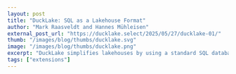```yaml
---
layout: post
title: "DuckLake: SQL as a Lakehouse Format"
author: "Mark Raasveldt and Hannes Mühleisen"
external_post_url: "https://ducklake.select/2025/05/27/ducklake-01/"
thumb: "/images/blog/thumbs/ducklake.svg"
image: "/images/blog/thumbs/ducklake.png"
excerpt: "DuckLake simplifies lakehouses by using a standard SQL database for all metadata, instead of complex file-based systems, while still storing data in open formats like Parquet. This makes it more reliable, faster, and easier to manage."
tags: ["extensions"]
---
```

